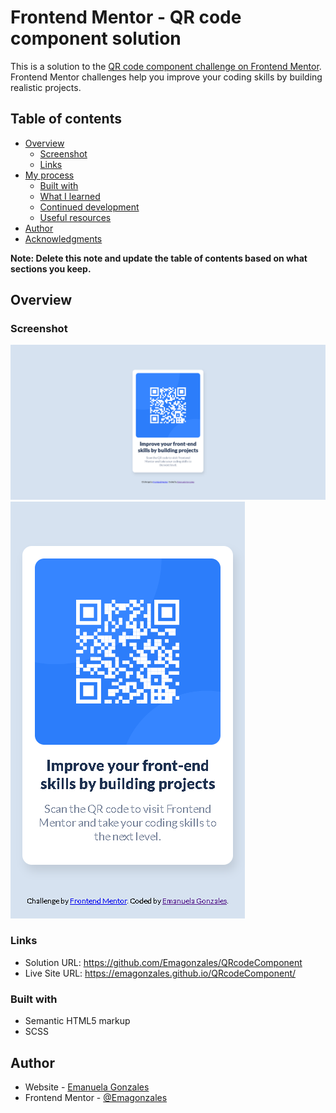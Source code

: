 # Frontend Mentor - QR code component solution

This is a solution to the [QR code component challenge on Frontend Mentor](https://www.frontendmentor.io/challenges/qr-code-component-iux_sIO_H). Frontend Mentor challenges help you improve your coding skills by building realistic projects. 

## Table of contents

- [Overview](#overview)
  - [Screenshot](#screenshot)
  - [Links](#links)
- [My process](#my-process)
  - [Built with](#built-with)
  - [What I learned](#what-i-learned)
  - [Continued development](#continued-development)
  - [Useful resources](#useful-resources)
- [Author](#author)
- [Acknowledgments](#acknowledgments)

**Note: Delete this note and update the table of contents based on what sections you keep.**

## Overview

### Screenshot

![](./screen-1.png)
![](./screen-2.png)

### Links

- Solution URL: https://github.com/Emagonzales/QRcodeComponent
- Live Site URL: https://emagonzales.github.io/QRcodeComponent/

### Built with

- Semantic HTML5 markup
- SCSS

## Author

- Website - [Emanuela Gonzales](https://emagonzales.netlify.app/)
- Frontend Mentor - [@Emagonzales](https://www.frontendmentor.io/profile/Emagonzales)
